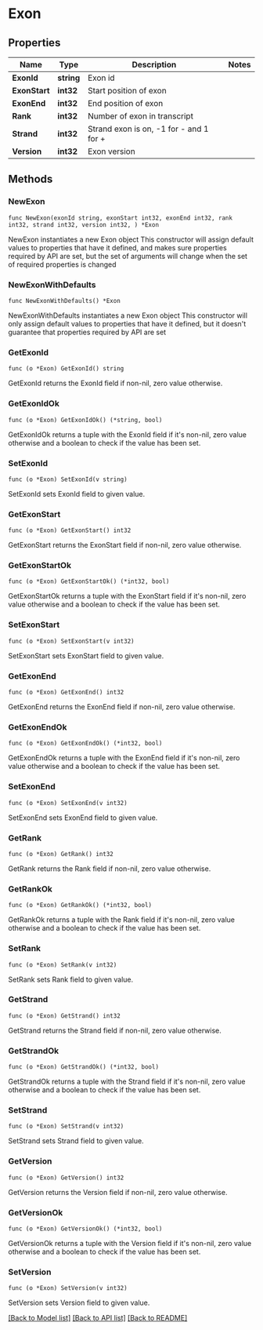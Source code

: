 # Exon

## Properties

Name | Type | Description | Notes
------------ | ------------- | ------------- | -------------
**ExonId** | **string** | Exon id | 
**ExonStart** | **int32** | Start position of exon | 
**ExonEnd** | **int32** | End position of exon | 
**Rank** | **int32** | Number of exon in transcript | 
**Strand** | **int32** | Strand exon is on, -1 for - and 1 for + | 
**Version** | **int32** | Exon version | 

## Methods

### NewExon

`func NewExon(exonId string, exonStart int32, exonEnd int32, rank int32, strand int32, version int32, ) *Exon`

NewExon instantiates a new Exon object
This constructor will assign default values to properties that have it defined,
and makes sure properties required by API are set, but the set of arguments
will change when the set of required properties is changed

### NewExonWithDefaults

`func NewExonWithDefaults() *Exon`

NewExonWithDefaults instantiates a new Exon object
This constructor will only assign default values to properties that have it defined,
but it doesn't guarantee that properties required by API are set

### GetExonId

`func (o *Exon) GetExonId() string`

GetExonId returns the ExonId field if non-nil, zero value otherwise.

### GetExonIdOk

`func (o *Exon) GetExonIdOk() (*string, bool)`

GetExonIdOk returns a tuple with the ExonId field if it's non-nil, zero value otherwise
and a boolean to check if the value has been set.

### SetExonId

`func (o *Exon) SetExonId(v string)`

SetExonId sets ExonId field to given value.


### GetExonStart

`func (o *Exon) GetExonStart() int32`

GetExonStart returns the ExonStart field if non-nil, zero value otherwise.

### GetExonStartOk

`func (o *Exon) GetExonStartOk() (*int32, bool)`

GetExonStartOk returns a tuple with the ExonStart field if it's non-nil, zero value otherwise
and a boolean to check if the value has been set.

### SetExonStart

`func (o *Exon) SetExonStart(v int32)`

SetExonStart sets ExonStart field to given value.


### GetExonEnd

`func (o *Exon) GetExonEnd() int32`

GetExonEnd returns the ExonEnd field if non-nil, zero value otherwise.

### GetExonEndOk

`func (o *Exon) GetExonEndOk() (*int32, bool)`

GetExonEndOk returns a tuple with the ExonEnd field if it's non-nil, zero value otherwise
and a boolean to check if the value has been set.

### SetExonEnd

`func (o *Exon) SetExonEnd(v int32)`

SetExonEnd sets ExonEnd field to given value.


### GetRank

`func (o *Exon) GetRank() int32`

GetRank returns the Rank field if non-nil, zero value otherwise.

### GetRankOk

`func (o *Exon) GetRankOk() (*int32, bool)`

GetRankOk returns a tuple with the Rank field if it's non-nil, zero value otherwise
and a boolean to check if the value has been set.

### SetRank

`func (o *Exon) SetRank(v int32)`

SetRank sets Rank field to given value.


### GetStrand

`func (o *Exon) GetStrand() int32`

GetStrand returns the Strand field if non-nil, zero value otherwise.

### GetStrandOk

`func (o *Exon) GetStrandOk() (*int32, bool)`

GetStrandOk returns a tuple with the Strand field if it's non-nil, zero value otherwise
and a boolean to check if the value has been set.

### SetStrand

`func (o *Exon) SetStrand(v int32)`

SetStrand sets Strand field to given value.


### GetVersion

`func (o *Exon) GetVersion() int32`

GetVersion returns the Version field if non-nil, zero value otherwise.

### GetVersionOk

`func (o *Exon) GetVersionOk() (*int32, bool)`

GetVersionOk returns a tuple with the Version field if it's non-nil, zero value otherwise
and a boolean to check if the value has been set.

### SetVersion

`func (o *Exon) SetVersion(v int32)`

SetVersion sets Version field to given value.



[[Back to Model list]](../README.md#documentation-for-models) [[Back to API list]](../README.md#documentation-for-api-endpoints) [[Back to README]](../README.md)


